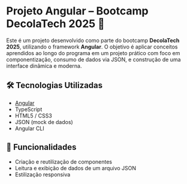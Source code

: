 # Projeto Angular – Bootcamp DecolaTech 2025 🚀

Este é um projeto desenvolvido como parte do bootcamp **DecolaTech 2025**, utilizando o framework **Angular**. O objetivo é aplicar conceitos aprendidos ao longo do programa em um projeto prático com foco em componentização, consumo de dados via JSON, e construção de uma interface dinâmica e moderna.

## 🛠️ Tecnologias Utilizadas

- [Angular](https://angular.io/)
- TypeScript
- HTML5 / CSS3
- JSON (mock de dados)
- Angular CLI


## 🧩 Funcionalidades

- Criação e reutilização de componentes
- Leitura e exibição de dados de um arquivo JSON
- Estilização responsiva
